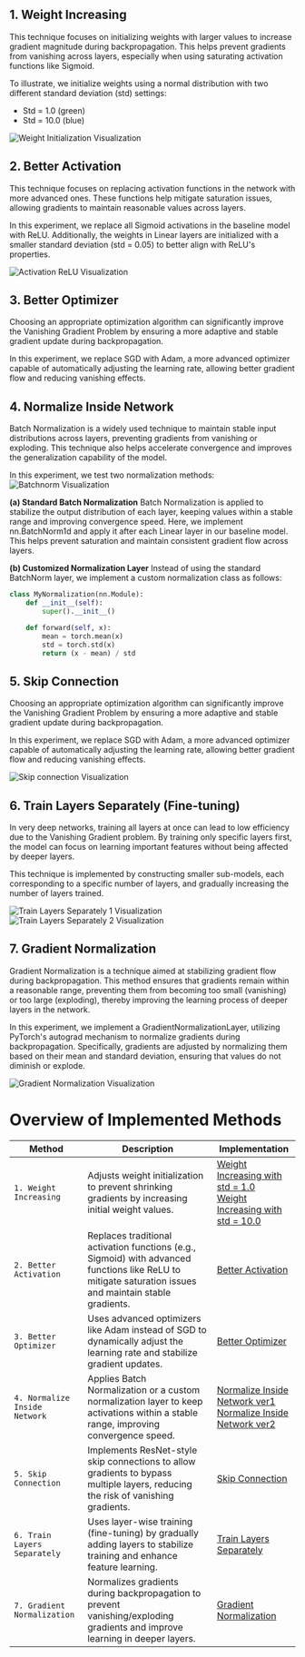
## 1. Weight Increasing
This technique focuses on initializing weights with larger values to increase gradient magnitude during backpropagation. This helps prevent gradients from vanishing across layers, especially when using saturating activation functions like Sigmoid.

To illustrate, we initialize weights using a normal distribution with two different standard deviation (std) settings:

- Std = 1.0 (green)
- Std = 10.0 (blue)

![Weight Initialization Visualization](img/1.png)
## 2. Better Activation
This technique focuses on replacing activation functions in the network with more advanced ones. These functions help mitigate saturation issues, allowing gradients to maintain reasonable values across layers.

In this experiment, we replace all Sigmoid activations in the baseline model with ReLU. Additionally, the weights in Linear layers are initialized with a smaller standard deviation (std = 0.05) to better align with ReLU's properties.

![Activation ReLU Visualization](img/2.png)
## 3. Better Optimizer
Choosing an appropriate optimization algorithm can significantly improve the Vanishing Gradient Problem by ensuring a more adaptive and stable gradient update during backpropagation.

In this experiment, we replace SGD with Adam, a more advanced optimizer capable of automatically adjusting the learning rate, allowing better gradient flow and reducing vanishing effects.

## 4. Normalize Inside Network
Batch Normalization is a widely used technique to maintain stable input distributions across layers, preventing gradients from vanishing or exploding. This technique also helps accelerate convergence and improves the generalization capability of the model.

In this experiment, we test two normalization methods:
![Batchnorm Visualization](img/4.png)


**(a) Standard Batch Normalization**
Batch Normalization is applied to stabilize the output distribution of each layer, keeping values within a stable range and improving convergence speed. Here, we implement nn.BatchNorm1d and apply it after each Linear layer in our baseline model. This helps prevent saturation and maintain consistent gradient flow across layers. 


**(b) Customized Normalization Layer**
Instead of using the standard BatchNorm layer, we implement a custom normalization class as follows:
```python
class MyNormalization(nn.Module):
    def __init__(self):
        super().__init__()

    def forward(self, x):
        mean = torch.mean(x)
        std = torch.std(x)
        return (x - mean) / std

```
## 5. Skip Connection
Choosing an appropriate optimization algorithm can significantly improve the Vanishing Gradient Problem by ensuring a more adaptive and stable gradient update during backpropagation.

In this experiment, we replace SGD with Adam, a more advanced optimizer capable of automatically adjusting the learning rate, allowing better gradient flow and reducing vanishing effects.

![Skip connection Visualization](img/5.png)
## 6. Train Layers Separately (Fine-tuning)
In very deep networks, training all layers at once can lead to low efficiency due to the Vanishing Gradient problem. By training only specific layers first, the model can focus on learning important features without being affected by deeper layers.

This technique is implemented by constructing smaller sub-models, each corresponding to a specific number of layers, and gradually increasing the number of layers trained.

![Train Layers Separately 1 Visualization](img/6_1.png)
![Train Layers Separately 2 Visualization](img/6_2.png)
## 7. Gradient Normalization
Gradient Normalization is a technique aimed at stabilizing gradient flow during backpropagation. This method ensures that gradients remain within a reasonable range, preventing them from becoming too small (vanishing) or too large (exploding), thereby improving the learning process of deeper layers in the network.

In this experiment, we implement a GradientNormalizationLayer, utilizing PyTorch's autograd mechanism to normalize gradients during backpropagation. Specifically, gradients are adjusted by normalizing them based on their mean and standard deviation, ensuring that values do not diminish or explode.

![Gradient Normalization Visualization](img/7.png)


# **Overview of Implemented Methods**

| Method                         | Description  | Implementation  |
|--------------------------------|-------------|----------------|
| `1. Weight Increasing`        | Adjusts weight initialization to prevent shrinking gradients by increasing initial weight values. | [Weight Increasing with std = 1.0](https://www.kaggle.com/code/tsunmm/vanishing-gradient-weight-increasing-ver-1) <br> [Weight Increasing with std = 10.0](https://www.kaggle.com/code/tsunmm/vanishing-gradient-weight-increasing-ver-2) |
| `2. Better Activation`        | Replaces traditional activation functions (e.g., Sigmoid) with advanced functions like ReLU to mitigate saturation issues and maintain stable gradients. | [Better Activation](https://www.kaggle.com/code/tsunmm/vanishing-gradient-better-activation) |
| `3. Better Optimizer`         | Uses advanced optimizers like Adam instead of SGD to dynamically adjust the learning rate and stabilize gradient updates. | [Better Optimizer](https://www.kaggle.com/code/tsunmm/vanishing-gradient-gradient-normalization) |
| `4. Normalize Inside Network` | Applies Batch Normalization or a custom normalization layer to keep activations within a stable range, improving convergence speed. | [Normalize Inside Network ver1](https://www.kaggle.com/code/tsunmm/vanishing-gradient-normalize-ver-1) <br> [Normalize Inside Network ver2](https://www.kaggle.com/code/tsunmm/vanishing-gradient-normalize-ver-2) |
| `5. Skip Connection`          | Implements ResNet-style skip connections to allow gradients to bypass multiple layers, reducing the risk of vanishing gradients. | [Skip Connection](https://www.kaggle.com/code/tsunmm/vanishing-gradient-skip-connection) |
| `6. Train Layers Separately`  | Uses layer-wise training (fine-tuning) by gradually adding layers to stabilize training and enhance feature learning. | [Train Layers Separately](https://www.kaggle.com/code/tsunmm/vanishing-gradient-train-layers-separately) |
| `7. Gradient Normalization`   | Normalizes gradients during backpropagation to prevent vanishing/exploding gradients and improve learning in deeper layers. | [Gradient Normalization](https://www.kaggle.com/code/tsunmm/vanishing-gradient-gradient-normalization) |
